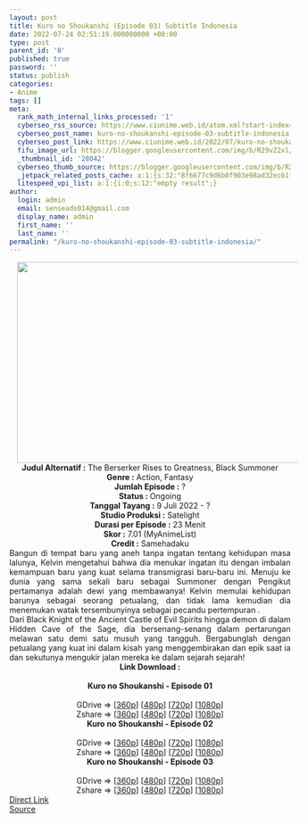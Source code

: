 ```yaml
---
layout: post
title: Kuro no Shoukanshi (Episode 03) Subtitle Indonesia
date: 2022-07-24 02:51:19.000000000 +00:00
type: post
parent_id: '0'
published: true
password: ''
status: publish
categories:
- Anime
tags: []
meta:
  rank_math_internal_links_processed: '1'
  cyberseo_rss_source: https://www.ciunime.web.id/atom.xml?start-index=1
  cyberseo_post_name: kuro-no-shoukanshi-episode-03-subtitle-indonesia
  cyberseo_post_link: https://www.ciunime.web.id/2022/07/kuro-no-shoukanshi-subtitle-indonesia.html
  fifu_image_url: https://blogger.googleusercontent.com/img/b/R29vZ2xl/AVvXsEhjvHTBPnJ8P8WrbKfqOFaL1GueK73b33URyiIgxWO8e8a1SczClFUCiLGT9vOCUT4jgSsq0TAPnfFgrtEj-qFa7amd2DwRN3HAmV5JESrGtS32uMwMjMzurYjqBoHpv0zHGnT_az6Ulvj9A5p-jEl6fkZe5ZFDlgZsZlU_5jxNtmqezlwPejw7QQWn/w640-h360/Kuro%20no%20Shoukanshi.jpg
  _thumbnail_id: '28042'
  cyberseo_thumb_source: https://blogger.googleusercontent.com/img/b/R29vZ2xl/AVvXsEhjvHTBPnJ8P8WrbKfqOFaL1GueK73b33URyiIgxWO8e8a1SczClFUCiLGT9vOCUT4jgSsq0TAPnfFgrtEj-qFa7amd2DwRN3HAmV5JESrGtS32uMwMjMzurYjqBoHpv0zHGnT_az6Ulvj9A5p-jEl6fkZe5ZFDlgZsZlU_5jxNtmqezlwPejw7QQWn/w640-h360/Kuro%20no%20Shoukanshi.jpg
  _jetpack_related_posts_cache: a:1:{s:32:"8f6677c9d6b0f903e98ad32ec61f8deb";a:2:{s:7:"expires";i:1658684020;s:7:"payload";a:3:{i:0;a:1:{s:2:"id";i:27504;}i:1;a:1:{s:2:"id";i:27344;}i:2;a:1:{s:2:"id";i:28051;}}}}
  litespeed_vpi_list: a:1:{i:0;s:12:"empty result";}
author:
  login: admin
  email: senseads014@gmail.com
  display_name: admin
  first_name: ''
  last_name: ''
permalink: "/kuro-no-shoukanshi-episode-03-subtitle-indonesia/"
---
```

<div class="separator" style="clear: both; text-align: center;"><a href="https://blogger.googleusercontent.com/img/b/R29vZ2xl/AVvXsEhjvHTBPnJ8P8WrbKfqOFaL1GueK73b33URyiIgxWO8e8a1SczClFUCiLGT9vOCUT4jgSsq0TAPnfFgrtEj-qFa7amd2DwRN3HAmV5JESrGtS32uMwMjMzurYjqBoHpv0zHGnT_az6Ulvj9A5p-jEl6fkZe5ZFDlgZsZlU_5jxNtmqezlwPejw7QQWn/s1280/Kuro%20no%20Shoukanshi.jpg" style="margin-left: 1em; margin-right: 1em;"><img border="0" data-original-height="720" data-original-width="1280" height="360" src="{{ site.baseurl }}/assets/2022/07/Kuro%20no%20Shoukanshi.jpg" width="640" /></a></div>
<div class="separator" style="clear: both; text-align: center;"></div>
<div style="text-align: center;"><b>Judul</b><b><b> Alternatif</b> :</b> The Berserker Rises to Greatness,&nbsp;Black Summoner</div>
<div style="text-align: center;"><b><b>Genre :</b></b> Action, Fantasy</div>
<div style="text-align: center;"><b>Jumlah Episode :</b> ?<br /><b>Status :&nbsp;</b>Ongoing<br /><b>Tanggal Tayang :</b> 9 Juli 2022 - ?<br /><b>Studio Produksi :</b>&nbsp;Satelight<br /><b>Durasi per Episode :</b> 23 Menit</div>
<div style="text-align: center;"><b>Skor :</b> 7.01 (MyAnimeList)</div>
<div style="text-align: center;"><b>Credit :</b>&nbsp;Samehadaku</div>
<div style="text-align: center;"></div>
<div style="text-align: justify;">
<div>Bangun di tempat baru yang aneh tanpa ingatan tentang kehidupan masa lalunya, Kelvin mengetahui bahwa dia menukar ingatan itu dengan imbalan kemampuan baru yang kuat selama transmigrasi baru-baru ini. Menuju ke dunia yang sama sekali baru sebagai Summoner dengan Pengikut pertamanya adalah dewi yang membawanya! Kelvin memulai kehidupan barunya sebagai seorang petualang, dan tidak lama kemudian dia menemukan watak tersembunyinya sebagai pecandu pertempuran .</div>
<div></div>
<div>Dari Black Knight of the Ancient Castle of Evil Spirits hingga demon di dalam Hidden Cave of the Sage, dia bersenang-senang dalam pertarungan melawan satu demi satu musuh yang tangguh. Bergabunglah dengan petualang yang kuat ini dalam kisah yang menggembirakan dan epik saat ia dan sekutunya mengukir jalan mereka ke dalam sejarah sejarah!</div>
</div>
<div style="text-align: justify;"></div>
<div style="text-align: justify;"></div>
<div style="text-align: center;">
<div style="text-align: center;">
<div style="text-align: left;">
<div style="text-align: center;"><b>Link Download :</b></div>
<div style="text-align: center;"><b><br /></b></div>
<div style="text-align: center;"><span style="text-align: left;"><b>Kuro no Shoukanshi</b></span><b>&nbsp;- Episode 01</b></div>
<div style="text-align: center;"><b><br /></b></div>
<div style="text-align: center;">GDrive =&gt; [<a href="https://acefile.co/f/79002212/kns-01-360p-samehadaku-care-mp4" target="_blank" rel="noopener">360p</a>] [<a href="https://acefile.co/f/79002221/kns-01-480p-samehadaku-care-mp4" target="_blank" rel="noopener">480p</a>] [<a href="https://acefile.co/f/79002520/kns-01-mp4hd-samehadaku-care-mp4" target="_blank" rel="noopener">720p</a>] [<a href="https://acefile.co/f/79003297/kns-01-fullhd-samehadaku-care-mp4" target="_blank" rel="noopener">1080p</a>]</div>
<div style="text-align: center;">Zshare =&gt; [<a href="https://www89.zippyshare.com/v/hdYgfles/file.html" target="_blank" rel="noopener">360p</a>] [<a href="https://www89.zippyshare.com/v/raMyt1W3/file.html" target="_blank" rel="noopener">480p</a>] [<a href="https://www59.zippyshare.com/v/FEZodNgi/file.html" target="_blank" rel="noopener">720p</a>] [<a href="https://www33.zippyshare.com/v/AKrPbJYE/file.html" target="_blank" rel="noopener">1080p</a>]</div>
<div style="text-align: center;"></div>
<div style="text-align: center;">
<div><span style="text-align: left;"><b>Kuro no Shoukanshi</b></span><b>&nbsp;- Episode 02</b></div>
<div><b><br /></b></div>
<div>GDrive =&gt; [<a href="https://acefile.co/f/79533849/kns-02-360p-samehadaku-care-mp4" target="_blank" rel="noopener">360p</a>] [<a href="https://acefile.co/f/79533854/kns-02-480p-samehadaku-care-mp4" target="_blank" rel="noopener">480p</a>] [<a href="https://acefile.co/f/79534241/kns-02-mp4hd-samehadaku-care-mp4" target="_blank" rel="noopener">720p</a>] [<a href="https://acefile.co/f/79534655/kns-02-fullhd-samehadaku-care-mp4" target="_blank" rel="noopener">1080p</a>]</div>
<div>Zshare =&gt; [<a href="https://www21.zippyshare.com/v/ZXJeMfNx/file.html" target="_blank" rel="noopener">360p</a>] [<a href="https://www21.zippyshare.com/v/so8Vv1fS/file.html" target="_blank" rel="noopener">480p</a>] [<a href="https://www92.zippyshare.com/v/nk49hgDK/file.html" target="_blank" rel="noopener">720p</a>] [<a href="https://www23.zippyshare.com/v/PA31cUOU/file.html" target="_blank" rel="noopener">1080p</a>]</div>
<div></div>
<div>
<div><span style="text-align: left;"><b>Kuro no Shoukanshi</b></span><b>&nbsp;- Episode 03</b></div>
<div><b><br /></b></div>
<div>GDrive =&gt; [<a href="https://acefile.co/f/80036097/kns-03-360p-samehadaku-care-mp4" target="_blank" rel="noopener">360p</a>] [<a href="https://acefile.co/f/80036102/kns-03-480p-samehadaku-care-mp4" target="_blank" rel="noopener">480p</a>] [<a href="https://acefile.co/f/80036470/kns-03-mp4hd-samehadaku-care-mp4" target="_blank" rel="noopener">720p</a>] [<a href="https://acefile.co/f/80036679/kns-03-fullhd-samehadaku-care-mp4" target="_blank" rel="noopener">1080p</a>]</div>
<div>Zshare =&gt; [<a href="https://www45.zippyshare.com/v/i1ZGhPHh/file.html" target="_blank" rel="noopener">360p</a>] [<a href="https://www45.zippyshare.com/v/5hMeJ4vG/file.html" target="_blank" rel="noopener">480p</a>] [<a href="https://www43.zippyshare.com/v/sjuoEB6s/file.html" target="_blank" rel="noopener">720p</a>] [<a href="https://www53.zippyshare.com/v/x8Kb2WNb/file.html" target="_blank" rel="noopener">1080p</a>]</div>
</div>
</div>
</div>
</div>
</div>
<link rel="stylesheet" href="https://cdnjs.cloudflare.com/ajax/libs/font-awesome/4.7.0/css/font-awesome.min.css" />
<div class="divbtn"> <a href="https://handymansurrender.com/fihup8buzv?key=94550f7ce39444073321dde3b8782f97" class="btn"><i class="fa fa-download"></i> Direct Link</a> <br /><a href="https://www.ciunime.web.id/2022/07/kuro-no-shoukanshi-subtitle-indonesia.html">Source</a> </div>
